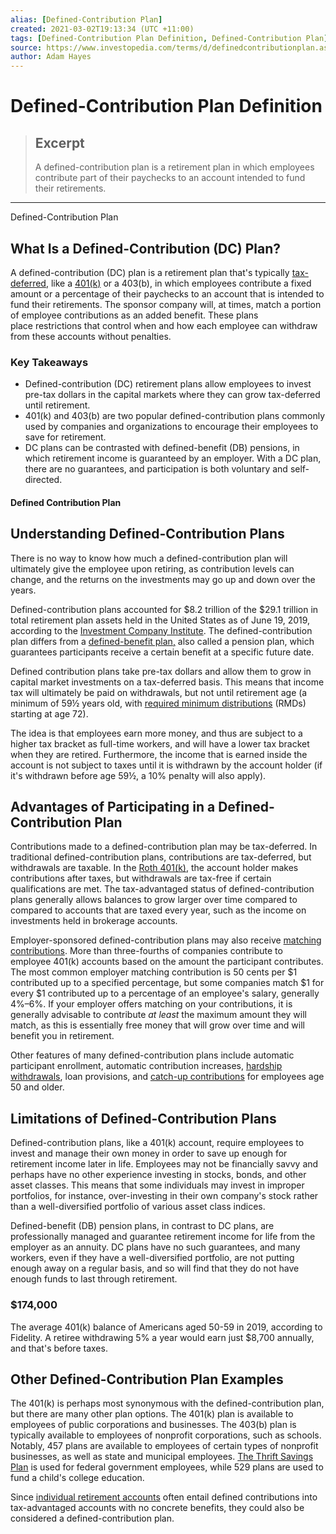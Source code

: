```yaml
---
alias: [Defined-Contribution Plan]
created: 2021-03-02T19:13:34 (UTC +11:00)
tags: [Defined-Contribution Plan Definition, Defined-Contribution Plan]
source: https://www.investopedia.com/terms/d/definedcontributionplan.asp
author: Adam Hayes
---
```


# Defined-Contribution Plan Definition

> ## Excerpt
> A defined-contribution plan is a retirement plan in which employees contribute part of their paychecks to an account intended to fund their retirements.

---

Defined-Contribution Plan
## What Is a Defined-Contribution (DC) Plan?

A defined-contribution (DC) plan is a retirement plan that's typically [tax-deferred](https://www.investopedia.com/terms/t/taxdeferred.asp), like a [401(k)](https://www.investopedia.com/terms/1/401kplan.asp) or a 403(b), in which employees contribute a fixed amount or a percentage of their paychecks to an account that is intended to fund their retirements. The sponsor company will, at times, match a portion of employee contributions as an added benefit. These plans place restrictions that control when and how each employee can withdraw from these accounts without penalties.

### Key Takeaways

-   Defined-contribution (DC) retirement plans allow employees to invest pre-tax dollars in the capital markets where they can grow tax-deferred until retirement.
-   401(k) and 403(b) are two popular defined-contribution plans commonly used by companies and organizations to encourage their employees to save for retirement.
-   DC plans can be contrasted with defined-benefit (DB) pensions, in which retirement income is guaranteed by an employer. With a DC plan, there are no guarantees, and participation is both voluntary and self-directed.

#### Defined Contribution Plan

## Understanding Defined-Contribution Plans

There is no way to know how much a defined-contribution plan will ultimately give the employee upon retiring, as contribution levels can change, and the returns on the investments may go up and down over the years.

Defined-contribution plans accounted for $8.2 trillion of the $29.1 trillion in total retirement plan assets held in the United States as of June 19, 2019, according to the [Investment Company Institute](https://www.investopedia.com/terms/i/investmentcompanyinstitute.asp). The defined-contribution plan differs from a [defined-benefit plan,](https://www.investopedia.com/terms/d/definedbenefitpensionplan.asp) also called a pension plan, which guarantees participants receive a certain benefit at a specific future date.

Defined contribution plans take pre-tax dollars and allow them to grow in capital market investments on a tax-deferred basis. This means that income tax will ultimately be paid on withdrawals, but not until retirement age (a minimum of 59½ years old, with [required minimum distributions](https://www.investopedia.com/terms/r/requiredminimumdistribution.asp) (RMDs) starting at age 72).

The idea is that employees earn more money, and thus are subject to a higher tax bracket as full-time workers, and will have a lower tax bracket when they are retired. Furthermore, the income that is earned inside the account is not subject to taxes until it is withdrawn by the account holder (if it's withdrawn before age 59½, a 10% penalty will also apply).

## Advantages of Participating in a Defined-Contribution Plan

Contributions made to a defined-contribution plan may be tax-deferred. In traditional defined-contribution plans, contributions are tax-deferred, but withdrawals are taxable. In the [Roth 401(k)](https://www.investopedia.com/terms/r/roth401k.asp), the account holder makes contributions after taxes, but withdrawals are tax-free if certain qualifications are met. The tax-advantaged status of defined-contribution plans generally allows balances to grow larger over time compared to compared to accounts that are taxed every year, such as the income on investments held in brokerage accounts.

Employer-sponsored defined-contribution plans may also receive [matching contributions](https://www.investopedia.com/terms/m/matchingcontribution.asp). More than three-fourths of companies contribute to employee 401(k) accounts based on the amount the participant contributes. The most common employer matching contribution is 50 cents per $1 contributed up to a specified percentage, but some companies match $1 for every $1 contributed up to a percentage of an employee's salary, generally 4%–6%. If your employer offers matching on your contributions, it is generally advisable to contribute _at least_ the maximum amount they will match, as this is essentially free money that will grow over time and will benefit you in retirement.

Other features of many defined-contribution plans include automatic participant enrollment, automatic contribution increases, [hardship withdrawals](https://www.investopedia.com/terms/h/hardship_withdrawal.asp), loan provisions, and [catch-up contributions](https://www.investopedia.com/terms/c/catchupcontribution.asp) for employees age 50 and older.

## Limitations of Defined-Contribution Plans

Defined-contribution plans, like a 401(k) account, require employees to invest and manage their own money in order to save up enough for retirement income later in life. Employees may not be financially savvy and perhaps have no other experience investing in stocks, bonds, and other asset classes. This means that some individuals may invest in improper portfolios, for instance, over-investing in their own company's stock rather than a well-diversified portfolio of various asset class indices.

Defined-benefit (DB) pension plans, in contrast to DC plans, are professionally managed and guarantee retirement income for life from the employer as an annuity. DC plans have no such guarantees, and many workers, even if they have a well-diversified portfolio, are not putting enough away on a regular basis, and so will find that they do not have enough funds to last through retirement.

### $174,000

The average 401(k) balance of Americans aged 50-59 in 2019, according to Fidelity. A retiree withdrawing 5% a year would earn just $8,700 annually, and that's before taxes.

## Other Defined-Contribution Plan Examples

The 401(k) is perhaps most synonymous with the defined-contribution plan, but there are many other plan options. The 401(k) plan is available to employees of public corporations and businesses. The 403(b) plan is typically available to employees of nonprofit corporations, such as schools. Notably, 457 plans are available to employees of certain types of nonprofit businesses, as well as state and municipal employees. [The Thrift Savings Plan](https://www.investopedia.com/terms/t/thrift_savings_plan.asp) is used for federal government employees, while 529 plans are used to fund a child's college education.

Since [individual retirement accounts](https://www.investopedia.com/terms/i/ira.asp) often entail defined contributions into tax-advantaged accounts with no concrete benefits, they could also be considered a defined-contribution plan.
